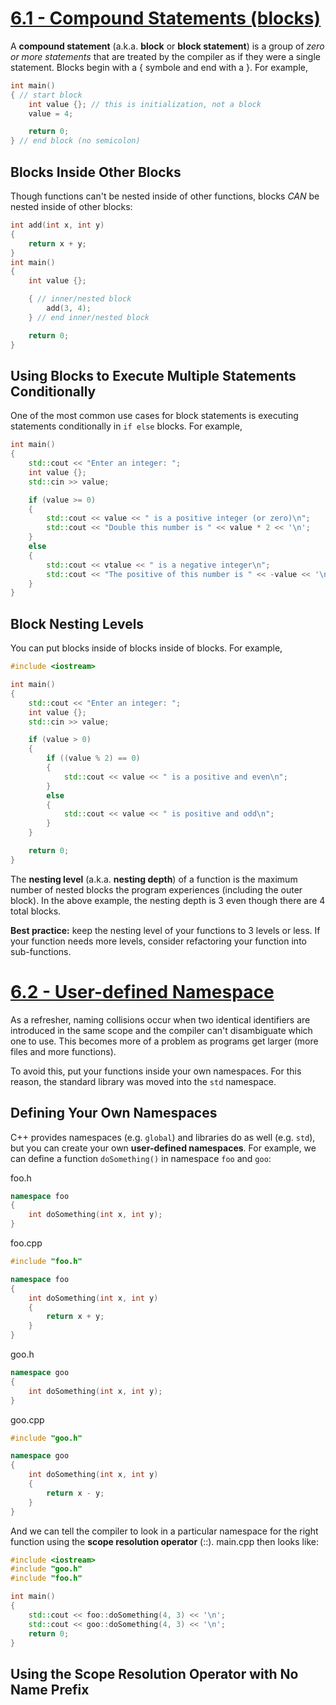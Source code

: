 # [6.1 - Compound Statements (blocks)](https://www.learncpp.com/cpp-tutorial/compound-statements-blocks/)
A **compound statement** (a.k.a. **block** or **block statement**) is a group of *zero or more statements* that are treated by the compiler as if they were a single statement. Blocks begin with a { symbole and end with a }. For example,
```cpp
int main()
{ // start block
    int value {}; // this is initialization, not a block
    value = 4;

    return 0;
} // end block (no semicolon)
```

## Blocks Inside Other Blocks
Though functions can't be nested inside of other functions, blocks *CAN* be nested inside of other blocks:
```cpp
int add(int x, int y)
{
    return x + y;
}
int main()
{
    int value {};

    { // inner/nested block
        add(3, 4);
    } // end inner/nested block

    return 0;
}
```

## Using Blocks to Execute Multiple Statements Conditionally
One of the most common use cases for block statements is executing statements conditionally in `if else` blocks. For example,
```cpp
int main()
{
    std::cout << "Enter an integer: ";
    int value {};
    std::cin >> value;

    if (value >= 0)
    {
        std::cout << value << " is a positive integer (or zero)\n";
        std::cout << "Double this number is " << value * 2 << '\n';
    }
    else
    {
        std::cout << vtalue << " is a negative integer\n";
        std::cout << "The positive of this number is " << -value << '\n';
    }
}
```

## Block Nesting Levels
You can put blocks inside of blocks inside of blocks. For example,
```cpp
#include <iostream>

int main()
{
    std::cout << "Enter an integer: ";
    int value {};
    std::cin >> value;

    if (value > 0)
    {
        if ((value % 2) == 0)
        {
            std::cout << value << " is a positive and even\n";
        }
        else
        {
            std::cout << value << " is positive and odd\n";
        }
    }

    return 0;
}
```

The **nesting level** (a.k.a. **nesting depth**) of a function is the maximum number of nested blocks the program experiences (including the outer block). In the above example, the nesting depth is 3 even though there are 4 total blocks.

**Best practice:** keep the nesting level of your functions to 3 levels or less. If your function needs more levels, consider refactoring your function into sub-functions.

# [6.2 - User-defined Namespace](https://www.learncpp.com/cpp-tutorial/user-defined-namespaces/)
As a refresher, naming collisions occur when two identical identifiers are introduced in the same scope and the compiler can't disambiguate which one to use. This becomes more of a problem as programs get larger (more files and more functions).

To avoid this, put your functions inside your own namespaces. For this reason, the standard library was moved into the `std` namespace.

## Defining Your Own Namespaces
C++ provides namespaces (e.g. `global`) and libraries do as well (e.g. `std`), but you can create your own **user-defined namespaces**. For example, we can define a function `doSomething()` in namespace `foo` and `goo`:

foo.h
```cpp
namespace foo
{
    int doSomething(int x, int y);
}
```
foo.cpp
```cpp
#include "foo.h"

namespace foo
{
    int doSomething(int x, int y)
    {
        return x + y;
    }
}
```
goo.h
```cpp
namespace goo
{
    int doSomething(int x, int y);
}
```
goo.cpp
```cpp
#include "goo.h"

namespace goo
{
    int doSomething(int x, int y)
    {
        return x - y;
    }
}
```

And we can tell the compiler to look in a particular namespace for the right function using the **scope resolution operator** (::). main.cpp then looks like:
```cpp
#include <iostream>
#include "goo.h"
#include "foo.h"

int main()
{
    std::cout << foo::doSomething(4, 3) << '\n';
    std::cout << goo::doSomething(4, 3) << '\n';
    return 0;
}
```

## Using the Scope Resolution Operator with No Name Prefix